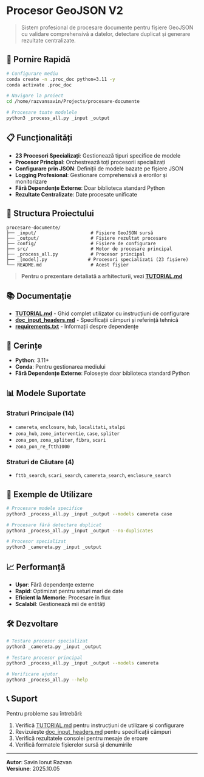 # Procesor GeoJSON V2

> Sistem profesional de procesare documente pentru fișiere GeoJSON cu validare comprehensivă a datelor, detectare duplicat și generare rezultate centralizate.

## 🚀 Pornire Rapidă

```bash
# Configurare mediu
conda create -n .proc_doc python=3.11 -y
conda activate .proc_doc

# Navigare la proiect
cd /home/razvansavin/Projects/procesare-documente

# Procesare toate modelele
python3 _process_all.py _input _output
```

## 📋 Funcționalități

- **23 Procesori Specializați**: Gestionează tipuri specifice de modele
- **Procesor Principal**: Orchestrează toți procesorii specializați
- **Configurare prin JSON**: Definiții de modele bazate pe fișiere JSON
- **Logging Profesional**: Gestionare comprehensivă a erorilor și monitorizare
- **Fără Dependențe Externe**: Doar biblioteca standard Python
- **Rezultate Centralizate**: Date procesate unificate

## 📁 Structura Proiectului

```
procesare-documente/
├── _input/                    # Fișiere GeoJSON sursă
├── _output/                   # Fișiere rezultat procesare
├── config/                    # Fișiere de configurare
├── src/                       # Motor de procesare principal
├── _process_all.py            # Procesor principal
├── _[model].py               # Procesori specializați (23 fișiere)
└── README.md                  # Acest fișier
```

> **Pentru o prezentare detaliată a arhitecturii, vezi [TUTORIAL.md](TUTORIAL.md)**

## 📚 Documentație

- **[TUTORIAL.md](TUTORIAL.md)** - Ghid complet utilizator cu instrucțiuni de configurare
- **[doc_input_headers.md](doc_input_headers.md)** - Specificații câmpuri și referință tehnică
- **[requirements.txt](requirements.txt)** - Informații despre dependențe

## 🔧 Cerințe

- **Python**: 3.11+
- **Conda**: Pentru gestionarea mediului
- **Fără Dependențe Externe**: Folosește doar biblioteca standard Python

## 📊 Modele Suportate

### Straturi Principale (14)
- `camereta`, `enclosure`, `hub`, `localitati`, `stalpi`
- `zona_hub`, `zone_interventie`, `case`, `spliter`
- `zona_pon`, `zona_spliter`, `fibra`, `scari`
- `zona_pon_re_ftth1000`

### Straturi de Căutare (4)
- `fttb_search`, `scari_search`, `camereta_search`, `enclosure_search`

## 🎯 Exemple de Utilizare

```bash
# Procesare modele specifice
python3 _process_all.py _input _output --models camereta case

# Procesare fără detectare duplicat
python3 _process_all.py _input _output --no-duplicates

# Procesor specializat
python3 _camereta.py _input _output
```

## 📈 Performanță

- **Ușor**: Fără dependențe externe
- **Rapid**: Optimizat pentru seturi mari de date
- **Eficient la Memorie**: Procesare în flux
- **Scalabil**: Gestionează mii de entități

## 🛠️ Dezvoltare

```bash
# Testare procesor specializat
python3 _camereta.py _input _output

# Testare procesor principal
python3 _process_all.py _input _output --models camereta

# Verificare ajutor
python3 _process_all.py --help
```

## 📞 Suport

Pentru probleme sau întrebări:
1. Verifică [TUTORIAL.md](TUTORIAL.md) pentru instrucțiuni de utilizare și configurare
2. Revizuiește [doc_input_headers.md](doc_input_headers.md) pentru specificații câmpuri
3. Verifică rezultatele consolei pentru mesaje de eroare
4. Verifică formatele fișierelor sursă și denumirile

---

**Autor**: Savin Ionut Razvan  
**Versiune**: 2025.10.05  